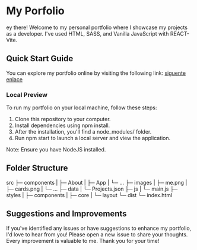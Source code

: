 # My Porfolio
ey there! Welcome to my personal portfolio where I showcase my projects as a developer. I've used HTML, SASS, and Vanilla JavaScript  with REACT-Vite.

## Quick Start Guide
You can explore my portfolio online by visiting the following link: [siguente enlace](https://barbarabravoredondo.github.io/My-Portfolio/)


### Local Preview
To run my portfolio on your local machine, follow these steps:

1. Clone this repository to your computer.
2. Install dependencies using npm install.
3. After the installation, you'll find a node_modules/ folder.
3. Run npm start to launch a local server and view the application.


Note: Ensure you have NodeJS installed.


## Folder Structure
src
 ├─ components
 |  ├─ About
 |  ├─ App
 |  └─ ...
 ├─ images
 |  ├─ me.png
 |  ├─ cards.png
 |  └─ ...
 ├─ data
 |  └─ Projects.json
 ├─ js
 |  └─ main.js
 ├─ styles
 |  ├─ components
 |  ├─ core
 |  └─ layout
 └─ dist
    └─ index.html


## Suggestions and Improvements
If you've identified any issues or have suggestions to enhance my portfolio, I'd love to hear from you! Please open a new issue to share your thoughts. Every improvement is valuable to me. Thank you for your time!


